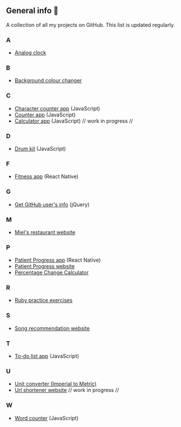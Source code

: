 ## General info 🌷
A collection of all my projects on GitHub. This list is updated regularly.

### A
- <a href = "https://github.com/Juel07/analog-clock">Analog clock</a>

### B
- <a href = "https://github.com/Juel07/bg-color-changer">Background colour changer</a>

### C
- <a href = "https://github.com/Juel07/character-counter">Character counter app</a> (JavaScript)
- <a href = "https://github.com/Juel07/counter">Counter app</a> (JavaScript)
- <a href = "https://github.com/Juel07/JS-calculator">Calculator app</a> (JavaScript) // work in progress //

### D
- <a href="https://github.com/Juel07/drum-kit">Drum kit</a> (JavaScript)

### F
- <a href = "https://github.com/Juel07/Project-fitness-app">Fitness app</a> (React Native)

### G
- <a href = "https://github.com/Juel07/get-user-info">Get GitHub user's info</a> (jQuery)

### M
- <a href = "https://github.com/Juel07/MIELS-website">Miel's restaurant website</a>

### P
- <a href = "https://github.com/Juel07/patient-progress-app">Patient Progress app</a> (React Native)
- <a href = "https://github.com/Juel07/Patient-Progress-Website">Patient Progress website</a>
- <a href = "https://github.com/Juel07/percentage-change-calculator">Percentage Change Calculator</a>

### R
- <a href = "https://github.com/Juel07/ruby-practice-exercises">Ruby practice exercises</a>

### S
- <a href = "https://github.com/Juel07/song-recommendations-website">Song recommendation website</a>

### T
- <a href = "https://github.com/Juel07/to-do-list">To-do list app</a> (JavaScript)

### U
- <a href = "https://github.com/Juel07/unit-converter">Unit converter (Imperial to Metric)</a> 
- <a href = "https://github.com/Juel07/URL-Shortener">Url shortener website</a> // work in progress //

### W
- <a href="https://github.com/Juel07/word-counter">Word counter</a> (JavaScript)

